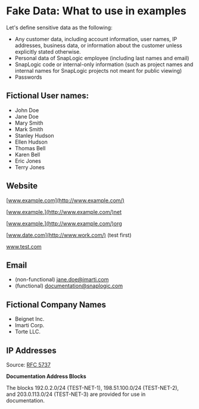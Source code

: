 # Fake Data: What to use in examples

Let's define sensitive data as the following:

* Any customer data, including account information, user names, IP addresses, business data, or information about the customer unless explicitly stated otherwise.
* Personal data of SnapLogic employee \(including last names and email\)
* SnapLogic code or internal-only information \(such as project names and internal names for SnapLogic projects not meant for public viewing\)
* Passwords

## Fictional User names:

* John Doe
* Jane Doe
* Mary Smith
* Mark Smith
* Stanley Hudson
* Ellen Hudson
* Thomas Bell
* Karen Bell
* Eric Jones
* Terry Jones

## Website

[www.example.com](http://www.example.com/)

[www.example.](http://www.example.com/)net

[www.example.](http://www.example.com/)org

[www.date.com](http://www.work.com/) \(test first\)

www.test.com

## Email

* \(non-functional\) jane.doe@imarti.com
* \(functional\) [documentation@snaplogic.com](mailto:documentation@snaplogic.com)

## Fictional Company Names

* Beignet Inc.
* Imarti Corp.
* Torte LLC.

## IP Addresses

Source: [RFC 5737](https://tools.ietf.org/html/rfc5737)

**Documentation Address Blocks**

The blocks 192.0.2.0/24 \(TEST-NET-1\), 198.51.100.0/24 \(TEST-NET-2\),  
and 203.0.113.0/24 \(TEST-NET-3\) are provided for use in  
documentation.

